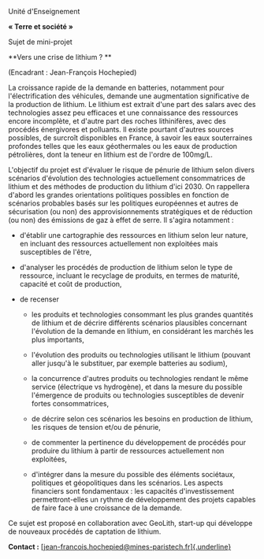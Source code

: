 Unité d'Enseignement

**« Terre et société »**

Sujet de mini-projet

**Vers une crise de lithium ? **

(Encadrant : Jean-François Hochepied)

La croissance rapide de la demande en batteries, notamment pour
l\'électrification des véhicules, demande une augmentation significative
de la production de lithium. Le lithium est extrait d'une part des
salars avec des technologies assez peu efficaces et une connaissance des
ressources encore incomplète, et d'autre part des roches lithinifères,
avec des procédés énergivores et polluants. Il existe pourtant d\'autres
sources possibles, de surcroît disponibles en France, à savoir les eaux
souterraines profondes telles que les eaux géothermales ou les eaux de
production pétrolières, dont la teneur en lithium est de l\'ordre de
100mg/L.

L\'objectif du projet est d\'évaluer le risque de pénurie de lithium
selon divers scénarios d\'évolution des technologies actuellement
consommatrices de lithium et des méthodes de production du lithium d'ici
2030. On rappellera d'abord les grandes orientations politiques
possibles en fonction de scénarios probables basés sur les politiques
européennes et autres de sécurisation (ou non) des approvisionnements
stratégiques et de réduction (ou non) des émissions de gaz à effet de
serre. Il s\'agira notamment :

-   d\'établir une cartographie des ressources en lithium selon leur
    nature, en incluant des ressources actuellement non exploitées mais
    susceptibles de l\'être,

-   d\'analyser les procédés de production de lithium selon le type de
    ressource, incluant le recyclage de produits, en termes de maturité,
    capacité et coût de production,

-   de recenser

    -   les produits et technologies consommant les plus grandes
        quantités de lithium et de décrire différents scénarios
        plausibles concernant l\'évolution de la demande en lithium, en
        considérant les marchés les plus importants,

    -   l\'évolution des produits ou technologies utilisant le lithium
        (pouvant aller jusqu\'à le substituer, par exemple batteries au
        sodium),

    -   la concurrence d\'autres produits ou technologies rendant le
        même service (électrique vs hydrogène), et dans la mesure du
        possible l\'émergence de produits ou technologies susceptibles
        de devenir fortes consommatrices,

    -   de décrire selon ces scénarios les besoins en production de
        lithium, les risques de tension et/ou de pénurie,

    -   de commenter la pertinence du développement de procédés pour
        produire du lithium à partir de ressources actuellement non
        exploitées,

    -   d\'intégrer dans la mesure du possible des éléments sociétaux,
        politiques et géopolitiques dans les scénarios. Les aspects
        financiers sont fondamentaux : les capacités d'investissement
        permettront-elles un rythme de développement des projets
        capables de faire face à une croissance de la demande.

Ce sujet est proposé en collaboration avec GeoLith, start-up qui
développe de nouveaux procédés de captation de lithium.

**Contact :**
[[jean-francois.hochepied\@mines-paristech.fr]{.underline}](mailto:jean-francois.hochepied@mines-paristech.fr)
